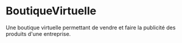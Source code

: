 # BoutiqueVirtuelle
Une boutique virtuelle permettant de vendre et faire la publicité des produits d'une entreprise.
